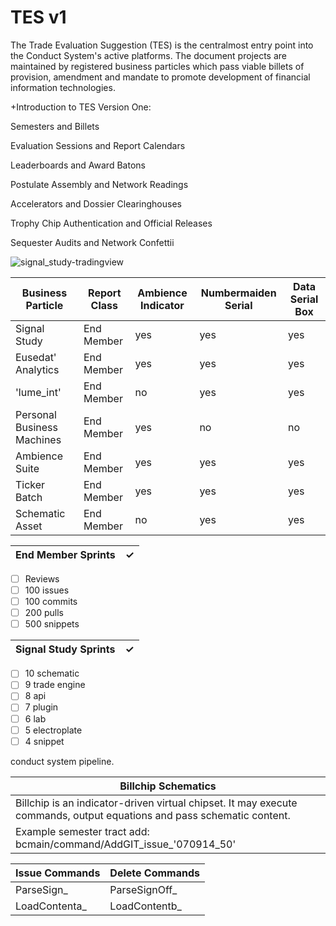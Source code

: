 # TES v1

The Trade Evaluation Suggestion (TES) is the centralmost entry point into the Conduct System's active platforms. The document projects are maintained by registered business particles which pass viable billets of provision, amendment and mandate to promote development of financial information technologies.


+Introduction to TES Version One:

 Semesters and Billets
 
 Evaluation Sessions and Report Calendars
 
 Leaderboards and Award Batons
 
 Postulate Assembly and Network Readings

 Accelerators and Dossier Clearinghouses

 Trophy Chip Authentication and Official Releases

 Sequester Audits and Network Confettii



![signal_study-tradingview](https://superwikia.com/signal_study_v1/images/3/3f/Screenshot_20230907-002827.png)


|**Business Particle** |**Report Class** |**Ambience Indicator** |**Numbermaiden Serial** |**Data Serial Box** |
| -----|----|----|----|----|
| Signal Study | End Member | yes | yes | yes |
| Eusedat' Analytics | End Member | yes | yes | yes |
| 'lume_int' | End Member | no | yes | yes |
| Personal Business Machines | End Member | yes | no| no |
| Ambience Suite | End Member | yes | yes | yes |
| Ticker Batch | End Member | yes | yes | yes |
| Schematic Asset | End Member | no | yes | yes |

| **End Member Sprints**|✓|
| ---- | ---- | 

- [ ] Reviews 
- [ ] 100 issues
- [ ] 100 commits
- [ ] 200 pulls
- [ ] 500 snippets

| **Signal Study Sprints**|✓|
| ---- | ---- |

- [ ] 10 schematic
- [ ] 9 trade engine
- [ ] 8 api
- [ ] 7 plugin
- [ ] 6 lab
- [ ] 5 electroplate
- [ ] 4 snippet 

conduct system pipeline.

| Billchip Schematics | 
| ------------- |
|Billchip is an indicator-driven virtual chipset. It may execute commands, output equations and pass schematic content.|
| Example semester tract add: bcmain/command/AddGIT_issue_'070914_50'


| Issue Commands  | Delete Commands |
| ------------- | ------------- |
| ParseSign_  | ParseSignOff_  |
| LoadContenta_  | LoadContentb_  |
